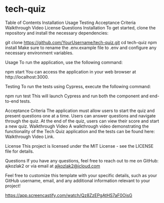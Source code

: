 # tech-quiz

Table of Contents
Installation
Usage
Testing
Acceptance Criteria
Walkthrough Video
License
Questions
Installation
To get started, clone the repository and install the necessary dependencies:

git clone https://github.com/YourUsername/tech-quiz.git
cd tech-quiz
npm install
Make sure to rename the .env.example file to .env and configure any necessary environment variables.

Usage
To run the application, use the following command:

npm start
You can access the application in your web browser at http://localhost:3000.

Testing
To run the tests using Cypress, execute the following command:

npm run test
This will launch Cypress and run both the component and end-to-end tests.

Acceptance Criteria
The application must allow users to start the quiz and present questions one at a time.
Users can answer questions and navigate through the quiz.
At the end of the quiz, users can view their score and start a new quiz.
Walkthrough Video
A walkthrough video demonstrating the functionality of the Tech Quiz application and the tests can be found here: Walkthrough Video Link.

License
This project is licensed under the MIT License - see the LICENSE file for details.

Questions
If you have any questions, feel free to reach out to me on GitHub: ajkozlak2 or via email at ajkozlak2@icloud.com

Feel free to customize this template with your specific details, such as your GitHub username, email, and any additional information relevant to your project!


https://app.screencastify.com/watch/Qz8ZzEPgAtHS7aF0OisG







